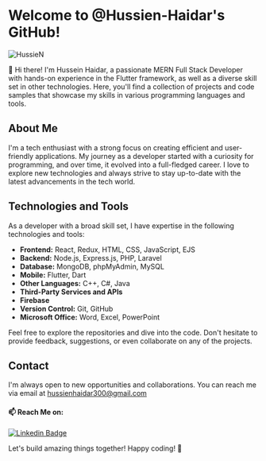# Welcome to @Hussien-Haidar's GitHub! 
<p align="left"><img src="https://komarev.com/ghpvc/?username=Hussien-Haidar&label=Profile%20views&color=0e75b6&style=flat"
    alt="HussieN" /> 
  </p>
👋 Hi there! I'm Hussein Haidar, a passionate MERN Full Stack Developer with hands-on experience in the Flutter framework, as well as a diverse skill set in other technologies. Here, you'll find a collection of projects and code samples that showcase my skills in various programming languages and tools.

## About Me
I'm a tech enthusiast with a strong focus on creating efficient and user-friendly applications. My journey as a developer started with a curiosity for programming, and over time, it evolved into a full-fledged career. I love to explore new technologies and always strive to stay up-to-date with the latest advancements in the tech world.

## Technologies and Tools
As a developer with a broad skill set, I have expertise in the following technologies and tools:
- **Frontend:** React, Redux, HTML, CSS, JavaScript, EJS
- **Backend:** Node.js, Express.js, PHP, Laravel
- **Database:** MongoDB, phpMyAdmin, MySQL
- **Mobile:** Flutter, Dart
- **Other Languages:** C++, C#, Java
- **Third-Party Services and APIs**
- **Firebase**
- **Version Control:** Git, GitHub
- **Microsoft Office:** Word, Excel, PowerPoint

Feel free to explore the repositories and dive into the code. Don't hesitate to provide feedback, suggestions, or even collaborate on any of the projects.

## Contact
I'm always open to new opportunities and collaborations. You can reach me via email at [hussienhaidar300@gmail.com](mailto:hussienhaidar300@gmail.com) 

#### 📫 Reach Me on:
[![Linkedin Badge](https://img.shields.io/badge/-LinkedIn-0e76a8?style=flat-square&logo=Linkedin&logoColor=white)](https://linkedin.com/in/Hussien-Haidar)

Let's build amazing things together! Happy coding! 🚀
